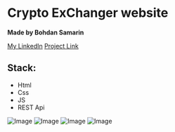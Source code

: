 # Crypto ExChanger website

**Made by Bohdan Samarin**

[My LinkedIn](https://www.linkedin.com/in/bohdan-samarin-889965353/)
[Project Link](https://crypto-website-opal.vercel.app/)


## Stack:
- Html
- Css
- JS
- REST Api

![Image](https://i.imgur.com/09n92Zs.png)
![Image](https://i.imgur.com/9Gn0cpn.png)
![Image](https://i.imgur.com/qweWDtH.png)
![Image](https://i.imgur.com/GiVjKLD.png)

